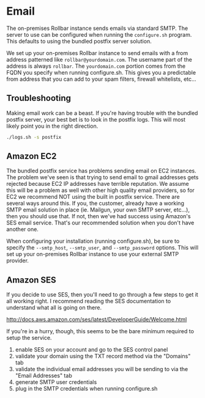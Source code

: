 # Email

The on-premises Rollbar instance sends emails via standard SMTP.  The
server to use can be configured when running the `configure.sh` program.
This defaults to using the bundled postfix server solution.

We set up your on-premises Rollbar instance to send emails with a from
address patterned like `rollbar@yourdomain.com`.  The username part of
the address is always `rollbar`.  The `yourdomain.com` portion comes
from the FQDN you specify when running configure.sh.  This gives you a
predictable from address that you can add to your spam filters, firewall
whitelists, etc...

## Troubleshooting

Making email work can be a beast.  If you're having trouble with the
bundled postfix server, your best bet is to look in the postfix logs.
This will most likely point you in the right direction.

```sh
./logs.sh -s postfix
```

## Amazon EC2

The bundled postfix service has problems sending email on EC2 instances.
The problem we've seen is that trying to send email to gmail addresses
gets rejected because EC2 IP addresses have terrible reputation.  We
assume this will be a problem as well with other high quality email
providers, so for EC2 we recommend NOT using the built in postfix
service.  There are several ways around this.  If you, the customer,
already have a working SMTP email solution in place (ie. Mailgun, your
own SMTP server, etc...), then you should use that.  If not, then we've
had success using Amazon's SES email service.  That's our recommended
solution when you don't have another one.

When configuring your installation (running configure.sh), be sure to
specify the `--smtp_host`, `--smtp_user`, and `--smtp_password`
options. This will set up your on-premises Rollbar instance to use your
external SMTP provider.

## Amazon SES

If you decide to use SES, then you'll need to go through a few steps to
get it all working right.  I recommend reading the SES documentation to
understand what all is going on there.

http://docs.aws.amazon.com/ses/latest/DeveloperGuide/Welcome.html

If you're in a hurry, though, this seems to be the bare minimum required
to setup the service.

1. enable SES on your account and go to the SES control panel
2. validate your domain using the TXT record method via the "Domains"
   tab
3. validate the individual email addresses you will be sending to via
   the "Email Addresses" tab
4. generate SMTP user credentials
5. plug in the SMTP credentials when running configure.sh
